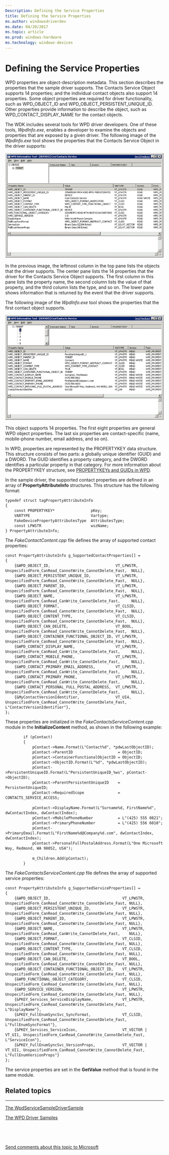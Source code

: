 ```yaml
---
Description: Defining the Service Properties
title: Defining the Service Properties
ms.author: windowsdriverdev
ms.date: 04/20/2017
ms.topic: article
ms.prod: windows-hardware
ms.technology: windows-devices
---
```


# Defining the Service Properties


WPD properties are object-description metadata. This section describes the properties that the sample driver supports. The Contacts Service Object supports 14 properties; and the individual contact objects also support 14 properties. Some object properties are required for driver functionality, such as WPD\_OBJECT\_ID and WPD\_OBJECT\_PERSISTENT\_UNIQUE\_ID. Other properties provide information to describe the object, such as WPD\_CONTACT\_DISPLAY\_NAME for the contact objects.

The WDK includes several tools for WPD driver developers. One of these tools, *WpdInfo.exe*, enables a developer to examine the objects and properties that are exposed by a given driver. The following image of the *WpdInfo.exe* tool shows the properties that the Contacts Service Object in the driver supports:

![the wpd information tool](images/wpd_info_service_root.png)

In the previous image, the leftmost column in the top pane lists the objects that the driver supports. The center pane lists the 14 properties that the driver for the Contacts Service Object supports. The first column in this pane lists the property name, the second column lists the value of that property, and the third column lists the type, and so on. The lower pane shows information that is returned by the event that the driver supports.

The following image of the *WpdInfo.exe* tool shows the properties that the first contact object supports.

![the wpd information tool](images/wpd_info_service_contact1.png)

This object supports 14 properties. The first eight properties are general WPD object properties. The last six properties are contact-specific (name, mobile-phone number, email address, and so on).

In WPD, properties are represented by the PROPERTYKEY data structure. This structure consists of two parts: a globally unique identifier (GUID) and a DWORD. The GUID identifies a property category, and the DWORD identifies a particular property in that category. For more information about the PROPERTYKEY structure, see [PROPERTYKEYs and GUIDs in WPD](propertykeys-and-guids-in-windows-portable-devices.md).

In the sample driver, the supported contact properties are defined in an array of **PropertyAttributeInfo** structures. This structure has the following format:

```
typedef struct tagPropertyAttributeInfo
{
    const PROPERTYKEY*                pKey;
    VARTYPE                           Vartype;
    FakeDevicePropertyAttributesType  AttributesType;
    const LPWSTR                      wszName;
} PropertyAttributeInfo;
```

The *FakeContactContent.cpp* file defines the array of supported contact properties:

```
const PropertyAttributeInfo g_SupportedContactProperties[] =
{
    {&WPD_OBJECT_ID,                             VT_LPWSTR, UnspecifiedForm_CanRead_CannotWrite_CannotDelete_Fast,  NULL}, 
    {&WPD_OBJECT_PERSISTENT_UNIQUE_ID,           VT_LPWSTR, UnspecifiedForm_CanRead_CannotWrite_CannotDelete_Fast,  NULL}, 
    {&WPD_OBJECT_PARENT_ID,                      VT_LPWSTR, UnspecifiedForm_CanRead_CannotWrite_CannotDelete_Fast,  NULL}, 
    {&WPD_OBJECT_NAME,                           VT_LPWSTR, UnspecifiedForm_CanRead_CanWrite_CannotDelete_Fast,     NULL}, 
    {&WPD_OBJECT_FORMAT,                         VT_CLSID,  UnspecifiedForm_CanRead_CannotWrite_CannotDelete_Fast,  NULL}, 
    {&WPD_OBJECT_CONTENT_TYPE,                   VT_CLSID,  UnspecifiedForm_CanRead_CannotWrite_CannotDelete_Fast,  NULL}, 
    {&WPD_OBJECT_CAN_DELETE,                     VT_BOOL,   UnspecifiedForm_CanRead_CannotWrite_CannotDelete_Fast,  NULL}, 
    {&WPD_OBJECT_CONTAINER_FUNCTIONAL_OBJECT_ID, VT_LPWSTR, UnspecifiedForm_CanRead_CannotWrite_CannotDelete_Fast,  NULL}, 
    {&WPD_CONTACT_DISPLAY_NAME,                  VT_LPWSTR, UnspecifiedForm_CanRead_CanWrite_CannotDelete_Fast,     NULL},
    {&WPD_CONTACT_MOBILE_PHONE,                  VT_LPWSTR, UnspecifiedForm_CanRead_CanWrite_CannotDelete_Fast,     NULL},
    {&WPD_CONTACT_PRIMARY_EMAIL_ADDRESS,         VT_LPWSTR, UnspecifiedForm_CanRead_CanWrite_CannotDelete_Fast,     NULL},
    {&WPD_CONTACT_PRIMARY_PHONE,                 VT_LPWSTR, UnspecifiedForm_CanRead_CanWrite_CannotDelete_Fast,     NULL},
    {&WPD_CONTACT_PERSONAL_FULL_POSTAL_ADDRESS,  VT_LPWSTR, UnspecifiedForm_CanRead_CanWrite_CannotDelete_Fast,     NULL},
    {&MyContactVersionIdentifier,                VT_UI4,    UnspecifiedForm_CanRead_CannotWrite_CannotDelete_Fast,  L"ContactVersionIdentifier"},
};
```

These properties are initialized in the *FakeContactsServiceContent.cpp* module in the **InitializeContent** method, as shown in the following example:

```
        if (pContact)
        {
            pContact->Name.Format(L"Contact%d", *pdwLastObjectID);
            pContact->ParentID                    = ObjectID;
            pContact->ContainerFunctionalObjectID = ObjectID;
            pContact->ObjectID.Format(L"%d", *pdwLastObjectID);
            pContact->PersistentUniqueID.Format(L"PersistentUniqueID_%ws", pContact->ObjectID);
            pContact->ParentPersistentUniqueID    = PersistentUniqueID;
            pContact->RequiredScope               = CONTACTS_SERVICE_ACCESS;

            pContact->DisplayName.Format(L"Surname%d, FirstName%d", dwContactIndex, dwContactIndex);
            pContact->MobilePhoneNumber           = L"(425) 555 0821";
            pContact->PrimaryPhoneNumber          = L"(425) 556 6010";
            pContact->PrimaryEmail.Format(L"FirstName%d@Company%d.com", dwContactIndex, dwContactIndex);
            pContact->PersonalFullPostalAddress.Format(L"One Microsoft Way, Redmond, WA 98052, USA");

            m_Children.Add(pContact);
        }
```

The *FakeContactsServiceContent.cpp* file defines the array of supported service properties:

```
const PropertyAttributeInfo g_SupportedServiceProperties[] =
{
    {&WPD_OBJECT_ID,                                VT_LPWSTR,          UnspecifiedForm_CanRead_CannotWrite_CannotDelete_Fast, NULL},
    {&WPD_OBJECT_PERSISTENT_UNIQUE_ID,              VT_LPWSTR,          UnspecifiedForm_CanRead_CannotWrite_CannotDelete_Fast, NULL},
    {&WPD_OBJECT_PARENT_ID,                         VT_LPWSTR,          UnspecifiedForm_CanRead_CannotWrite_CannotDelete_Fast, NULL},
    {&WPD_OBJECT_NAME,                              VT_LPWSTR,          UnspecifiedForm_CanRead_CanWrite_CannotDelete_Fast,    NULL},
    {&WPD_OBJECT_FORMAT,                            VT_CLSID,           UnspecifiedForm_CanRead_CannotWrite_CannotDelete_Fast, NULL},
    {&WPD_OBJECT_CONTENT_TYPE,                      VT_CLSID,           UnspecifiedForm_CanRead_CannotWrite_CannotDelete_Fast, NULL},
    {&WPD_OBJECT_CAN_DELETE,                        VT_BOOL,            UnspecifiedForm_CanRead_CannotWrite_CannotDelete_Fast, NULL},
    {&WPD_OBJECT_CONTAINER_FUNCTIONAL_OBJECT_ID,    VT_LPWSTR,          UnspecifiedForm_CanRead_CannotWrite_CannotDelete_Fast, NULL},
    {&WPD_FUNCTIONAL_OBJECT_CATEGORY,               VT_CLSID,           UnspecifiedForm_CanRead_CannotWrite_CannotDelete_Fast, NULL},
    {&WPD_SERVICE_VERSION,                          VT_LPWSTR,          UnspecifiedForm_CanRead_CannotWrite_CannotDelete_Fast, NULL},
    {&PKEY_Services_ServiceDisplayName,             VT_LPWSTR,          UnspecifiedForm_CanRead_CannotWrite_CannotDelete_Fast, L"DisplayName"},
    {&PKEY_FullEnumSyncSvc_SyncFormat,              VT_CLSID,           UnspecifiedForm_CanRead_CannotWrite_CannotDelete_Fast, L"FullEnumSyncFormat"},
    {&PKEY_Services_ServiceIcon,                    VT_VECTOR | VT_UI1, UnspecifiedForm_CanRead_CannotWrite_CannotDelete_Fast, L"ServiceIcon"},
    {&PKEY_FullEnumSyncSvc_VersionProps,            VT_VECTOR | VT_UI1, UnspecifiedForm_CanRead_CannotWrite_CannotDelete_Fast, L"FullEnumVersionProps"}
};
```

The service properties are set in the **GetValue** method that is found in the same module.

## <span id="related_topics"></span>Related topics


****
[The WpdServiceSampleDriverSample](the-wpdservicesampledriver-sample.md)

[The WPD Driver Samples](the-wpd-driver-samples.md)

 

 

[Send comments about this topic to Microsoft](mailto:wsddocfb@microsoft.com?subject=Documentation%20feedback%20[wpd_dk\wpddk]:%20Defining%20the%20Service%20Properties%20%20RELEASE:%20%281/5/2017%29&body=%0A%0APRIVACY%20STATEMENT%0A%0AWe%20use%20your%20feedback%20to%20improve%20the%20documentation.%20We%20don't%20use%20your%20email%20address%20for%20any%20other%20purpose,%20and%20we'll%20remove%20your%20email%20address%20from%20our%20system%20after%20the%20issue%20that%20you're%20reporting%20is%20fixed.%20While%20we're%20working%20to%20fix%20this%20issue,%20we%20might%20send%20you%20an%20email%20message%20to%20ask%20for%20more%20info.%20Later,%20we%20might%20also%20send%20you%20an%20email%20message%20to%20let%20you%20know%20that%20we've%20addressed%20your%20feedback.%0A%0AFor%20more%20info%20about%20Microsoft's%20privacy%20policy,%20see%20http://privacy.microsoft.com/default.aspx. "Send comments about this topic to Microsoft")




